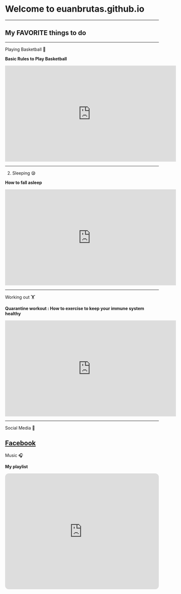 # **Welcome to euanbrutas.github.io**
---
## My **FAVORITE** things to do
----
 Playing Basketball 🏀

**Basic Rules to Play Basketball**

<iframe width="560" height="315" src="https://www.youtube.com/embed/XbtmGKif7Ck" title="YouTube video player" frameborder="0" allow="accelerometer; autoplay; clipboard-write; encrypted-media; gyroscope; picture-in-picture" allowfullscreen></iframe>

---
2. Sleeping 😪

**How to fall asleep**

<iframe width="560" height="315" src="https://www.youtube.com/embed/SxvNmOTrohw" title="YouTube video player" frameborder="0" allow="accelerometer; autoplay; clipboard-write; encrypted-media; gyroscope; picture-in-picture" allowfullscreen></iframe>

---
 Working out 🏋️

**Quarantine workout : How to exercise to keep your immune system healthy**

<iframe width="560" height="315" src="https://www.youtube.com/embed/1piFN_ioMVI" title="YouTube video player" frameborder="0" allow="accelerometer; autoplay; clipboard-write; encrypted-media; gyroscope; picture-in-picture" allowfullscreen></iframe>

---
 Social Media 📱

[**Facebook**](https://www.facebook.com/euan.brutas)
---
 Music 🎧

**My playlist**

<iframe style="border-radius:12px" src="https://open.spotify.com/embed/playlist/5XwPFK5kLZB0I6IhFhlpsR?utm_source=generator" width="100%" height="380" frameBorder="0" allowfullscreen="" allow="autoplay; clipboard-write; encrypted-media; fullscreen; picture-in-picture" loading="lazy"></iframe>


